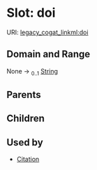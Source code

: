 
# Slot: doi



URI: [legacy_cogat_linkml:doi](https://w3id.org/rwblair/legacy-cogat-linkml/doi)


## Domain and Range

None &#8594;  <sub>0..1</sub> [String](types/String.md)

## Parents


## Children


## Used by

 * [Citation](Citation.md)
